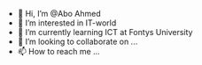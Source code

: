 - 👋 Hi, I’m @Abo Ahmed
- 👀 I’m interested in IT-world
- 🌱 I’m currently learning ICT at Fontys University
- 💞️ I’m looking to collaborate on ...
- 📫 How to reach me ...

<!---
Alshami0/Alshami0 is a ✨ special ✨ repository because its `README.md` (this file) appears on your GitHub profile.
You can click the Preview link to take a look at your changes.
--->
